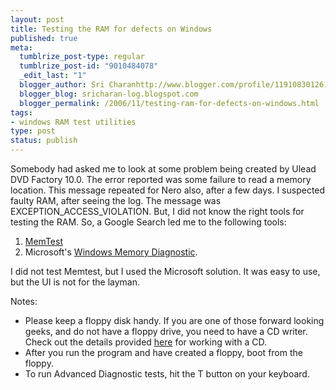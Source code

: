 ```yaml
--- 
layout: post
title: Testing the RAM for defects on Windows
published: true
meta: 
  tumblrize_post-type: regular
  tumblrize_post-id: "9010484078"
  _edit_last: "1"
  blogger_author: Sri Charanhttp://www.blogger.com/profile/11910830126191595892noreply@blogger.com
  blogger_blog: sricharan-log.blogspot.com
  blogger_permalink: /2006/11/testing-ram-for-defects-on-windows.html
tags: 
- windows RAM test utilities
type: post
status: publish
---
```

Somebody had asked me to look at some problem being created by Ulead DVD Factory 10.0. The error reported was some failure to read a memory location. This message repeated for Nero also, after a few days.
I suspected faulty RAM, after seeing the log. The message was EXCEPTION_ACCESS_VIOLATION. But, I did not know the right tools for testing the RAM. So, a Google Search led me to the following tools:
1) <a href="http://www.memtest86.com/">MemTest</a>
2) Microsoft's <a href="http://oca.microsoft.com/en/windiag.asp">Windows Memory Diagnostic</a>.

I did not test Memtest, but I used the Microsoft solution. It was easy to use, but the UI is not for the layman.

Notes:
- Please keep a floppy disk handy. If you are one of those forward looking geeks, and do not have a floppy drive, you need to have a CD writer. Check out the details provided <a href="http://oca.microsoft.com/en/windiag.asp#quick">here</a> for working with a CD.
- After you run the program and have created a floppy, boot from the floppy.
- To run Advanced Diagnostic tests, hit the T button on your keyboard.
